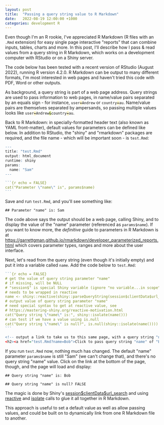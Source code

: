 ```yaml
---
layout: post
title:  "Passing a query string value to R Markdown"
date:   2022-08-19 12:00:00 +1000
categories: development R
---
```


Even though I'm an R rookie, I've appreciated R Markdown (R files with an `.Rmd` extension) for easy single page interactive "reports" that can combine inputs, tables, charts and more. In this post, I'll describe how I pass & read values from a query string in R Markdown, which works on a development computer with RStudio or on a Shiny server.

The code below has been tested with a recent version of RStudio (August 2022), running R version 4.2.0. R Markdown can be output to many different formats, I'm most interested in web pages and haven't tried this code with PDF, Word or other outputs.

As background, a query string is part of a web page address. Query strings are used to pass information to web pages, in name/value pairs separated by an equals sign - for instance, <code>user<span style="background-color:#ffcc0033">=</span>Andrew</code> or <code>country<span style="background-color:#ffcc0033">=</span>au</code>. Name/value pairs are themselves separated by ampersands, so passing multiple values looks like <code>user<span style="background-color:#ffcc0033">=</span>Andrew<span style="background-color:#ccff0055">&</span>country<span style="background-color:#ffcc0033">=</span>au</code>.

Back to R Markdown: in specially-formatted header text (also known as YAML front-matter), default values for parameters can be defined like below. In addition to RStudio, the "shiny" and "rmarkdown" packages are required, and the file name - which will be important soon - is `test.Rmd`:

````R
---
title: "test.Rmd"
output: html_document
runtime: shiny
params:
  name: "Sam"
---

```{r echo = FALSE}
cat("Parameter \"name\" is", params$name)
```
````

Save and run `test.Rmd`, and you'll see something like:

`## Parameter "name" is: Sam`

The code above says the output should be a web page, calling Shiny, and to display the value of the "name" parameter (referenced as `params$name`). If you want to know more, the _definitive_ guide to parameters in R Markdown is at <https://garrettgman.github.io/rmarkdown/developer_parameterized_reports.html> which covers parameter types, ranges and more about the user interface.

Next, let's read from the query string (even though it's initially empty) and put it into a variable called `name`. Add the code below to `test.Rmd`:

````R
```{r echo = FALSE}
# get the value of query string parameter "name"
# if missing, will be NULL
# "session$" is special Shiny variable (ignore "no variable...in scope" warning)
# needs to be wrapped in reactive
name <- shiny::reactive(shiny::parseQueryString(session$clientData$url_search)[["name"]])
# output value of query string parameter "name"
# need special syntax to get at reactive value, see
# https://mastering-shiny.org/reactive-motivation.html
cat("Query string \"name\" is:", shiny::isolate(name()))
# can test if we have a value using is.null
cat("Query string \"name\" is null?", is.null(shiny::isolate(name())))
```

<!-- output a link to take us to this same page, with a query string "name" of "Bob" -->
<h2><a href="test.Rmd?name=Bob">Click to pass query string "name" of "Bob"</a></h2>
````

If you run `test.Rmd` now, nothing much has changed. The default "name" parameter `params$name` is still "Sam" (we can't change that), and there's no query string "name" value. Click on the link at the bottom of the page, though, and the page will load and display:

`## Query string "name" is: Bob`

`## Query string "name" is null? FALSE`

The magic is done by Shiny's [session\$clientData\$url_search](https://shiny.rstudio.com/articles/client-data.html) and using [reactive](https://shiny.rstudio.com/articles/reactivity-overview.html) and [isolate](https://shiny.rstudio.com/articles/isolation.html) calls to glue it all together in R Markdown.

This approach is useful to set a default value as well as allow passing values, and could be built on to dynamically link from one R Markdown file to another.